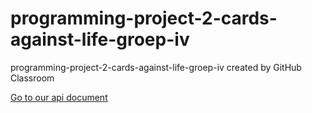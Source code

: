# programming-project-2-cards-against-life-groep-iv
programming-project-2-cards-against-life-groep-iv created by GitHub Classroom

<a href="API_document.pdf" download>Go to our api document</a>
